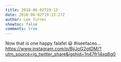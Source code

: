 ```yaml
---
title: 2018-06-02T19-13
date: 2018-06-02T19:13:27Z
author: Lee Turner
showtoc: false
comments: true
---
```


Now that is one happy falafel 😃 #iseefaces… https://www.instagram.com/p/BjiJoG2gtDM/?utm_source=ig_twitter_share&igshid=1n47fr14xq8g0

